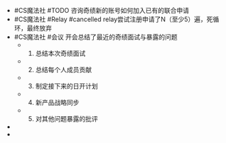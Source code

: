- #CS魔法社 #TODO 咨询奇绩新的账号如何加入已有的联合申请
- #CS魔法社 #Relay #cancelled relay尝试注册申请了N（至少5）遍，死循环，最终放弃
- #CS魔法社 #会议 开会总结了最近的奇绩面试与暴露的问题
	- 1. 总结本次奇绩面试
	- 2. 总结每个人成员贡献
	- 3. 制定接下来的日开计划
	- 4. 新产品战略同步
	- 5. 对其他问题暴露的批评
-
-